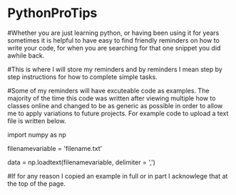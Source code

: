 # PythonProTips

#Whether you are just learning python, or having been using it for years sometimes it is helpful to have easy to find friendly reminders on how to write your code, for when you are searching for that one snippet you did awhile back. 

#This is where I will store my reminders and by reminders I mean step by step instructions for how to complete simple tasks. 

#Some of my reminders will have excuteable code as examples. The majority of the time this code was written after viewing multiple how to classes online and changed to be as generic as possible in order to allow me to apply variations to future projects. For example code to upload a text file is written below. 
 
import numpy as np 

filenamevariable = 'filename.txt'

data = np.loadtext(filenamevariable, delimiter = ',')


#If for any reason I copied an example in full or in part I acknowlege that at the top of the page. 
